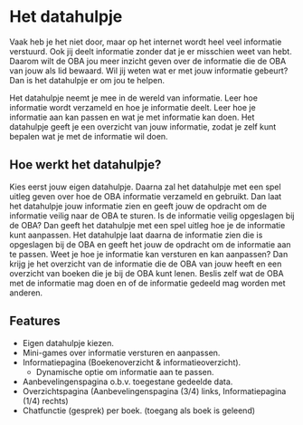 # Het datahulpje

Vaak heb je het niet door, maar op het internet wordt heel veel informatie verstuurd. Ook jij deelt informatie zonder dat je er misschien weet van hebt. Daarom wilt de OBA jou meer inzicht geven over de informatie die de OBA van jouw als lid bewaard. Wil jij weten wat er met jouw informatie gebeurt? Dan is het datahulpje er om jou te helpen.

Het datahulpje neemt je mee in de wereld van informatie. Leer hoe informatie wordt verzameld en hoe je informatie deelt. Leer hoe je informatie aan kan passen en wat je met informatie kan doen. Het datahulpje geeft je een overzicht van jouw informatie, zodat je zelf kunt bepalen wat je met de informatie wil doen.

## Hoe werkt het datahulpje?

Kies eerst jouw eigen datahulpje. Daarna zal het datahulpje met een spel uitleg geven over hoe de OBA informatie verzameld en gebruikt. Dan laat het datahulpje jouw informatie zien en geeft jouw de opdracht om de informatie veilig naar de OBA te sturen. Is de informatie veilig opgeslagen bij de OBA? Dan geeft het datahulpje met een spel uitleg hoe je de informatie kunt aanpassen. Het datahulpje laat daarna de informatie zien die is opgeslagen bij de OBA en geeft het jouw de opdracht om de informatie aan te passen. Weet je hoe je informatie kan versturen en kan aanpassen? Dan krijg je het overzicht van de informatie die de OBA van jouw heeft en een overzicht van boeken die je bij de OBA kunt lenen. Beslis zelf wat de OBA met de informatie mag doen en of de informatie gedeeld mag worden met anderen.

## Features

* Eigen datahulpje kiezen.
* Mini-games over informatie versturen en aanpassen.
* Informatiepagina (Boekenoverzicht & informatieoverzicht).
  * Dynamische optie om informatie aan te passen.
* Aanbevelingenspagina o.b.v. toegestane gedeelde data.
* Overzichtspagina (Aanbevelingenspagina (3/4) links, Informatiepagina (1/4) rechts)
* Chatfunctie (gesprek) per boek. (toegang als boek is geleend)

<!-- Add a link to your live demo in Github Pages 🌐-->

<!-- ☝️ replace this description with a description of your own work -->

<!-- replace the code in the /docs folder with your own, so you can showcase your work with GitHub Pages 🌍 -->

<!-- Add a nice poster image here at the end of the week, showing off your shiny frontend 📸 -->

<!-- Maybe a table of contents here? 📚 -->

<!-- How about a section that describes how to install this project? 🤓 -->

<!-- ...but how does one use this project? What are its features 🤔 -->

<!-- Maybe a checklist of done stuff and stuff still on your wishlist? ✅ -->

<!-- How about a license here? 📜 (or is it a licence?) 🤷 -->
